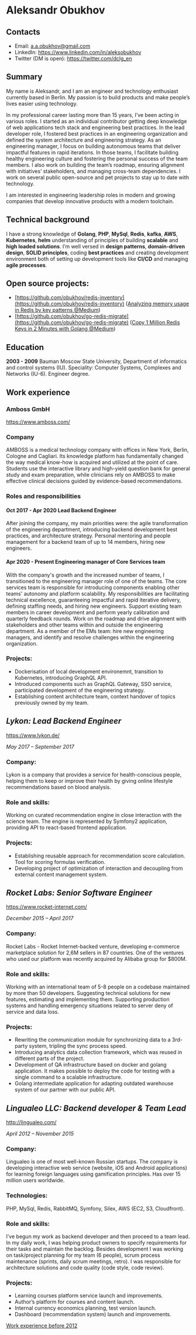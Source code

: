 Aleksandr Obukhov
=================

## Contacts
- Email: [a.a.obukhov@gmail.com](mailto:a.a.obukhov@gmail.com)
- LinkedIn: https://www.linkedin.com/in/aleksobukhov
- Twitter (DM is open): https://twitter.com/dclg_en

## Summary
My name is Aleksandr, and I am an engineer and technology enthusiast currently based in Berlin. My passion is to build products and make people’s lives easier using technology.

In my professional career lasting more than 15 years, I’ve been acting in various roles. I started as an individual contributor getting deep knowledge of web applications tech stack and engineering best practices. In the lead developer role, I fostered best practices in an engineering organization and defined the system architecture and engineering strategy. As an engineering manager, I focus on building autonomous teams that deliver impactful features in rapid iterations. In those teams, I facilitate building healthy engineering culture and fostering the personal success of the team members. I also work on building the team’s roadmap, ensuring alignment with initiatives’ stakeholders, and managing cross-team dependencies. I work on several public open-source and pet projects to stay up to date with technology.

I am interested in engineering leadership roles in modern and growing companies that develop innovative products with a modern toolchain.

## Technical background

I have a strong knowledge of **Golang**, **PHP**, **MySql**, **Redis**, **kafka**, **AWS**, **Kubernetes**, **helm** understanding of principles of building **scalable** and **high loaded solutions**. I’m well versed in **design patterns**, **domain-driven design**, **SOLID principles**, coding **best practices** and creating development environment both of setting up development tools like **CI/CD** and managing **agile processes**.

## Open source projects:
- [https://github.com/obukhov/redis-inventory](https://github.com/obukhov/redis-inventory) ([Analyzing memory usage in Redis by key patterns @Medium](https://medium.com/geekculture/analyzing-memory-usage-in-redis-by-key-patterns-e36420a2c225))
- [https://github.com/obukhov/go-redis-migrate](https://github.com/obukhov/go-redis-migrate) ([Copy 1 Million Redis Keys in 2 Minutes with Golang @Medium](https://medium.com/amboss/copy-redis-keys-in-minutes-with-golang-3c06f3cd3af8))


## Education
**2003 - 2009** Bauman Moscow State University, Department of informatics and control systems (IU). Speciality: Computer Systems, Complexes and Networks (IU-6). Engineer degree.

## Work experience

### Amboss GmbH
https://www.amboss.com/

### Company

AMBOSS is a medical technology company with offices in New York, Berlin, Cologne and Cagliari. Its knowledge platform has fundamentally changed the way medical know-how is acquired and utilized at the point of care. Students use the interactive library and high-yield question bank for general study and exam preparation, while clinicians rely on AMBOSS to make effective clinical decisions guided by evidence-based recommendations.

### Roles and responsibilities 

#### Oct 2017 - Apr 2020 Lead Backend Engineer
After joining the company, my main priorities were: the agile transformation of the engineering department, introducing backend development best practices, and architecture strategy. Personal mentoring and people management for a backend team of up to 14 members, hiring new engineers.

#### Apr 2020 - Present Engineering manager of Core Services team
With the company's growth and the increased number of teams, I transitioned to the engineering manager role of one of the teams. The core services team is responsible for introducing components enabling other teams' autonomy and platform scalability. My responsibilities are facilitating technical excellence, guaranteeing impactful and rapid iterative delivery, defining staffing needs, and hiring new engineers. Support existing team members in career development and perform yearly calibration and quarterly feedback rounds. Work on the roadmap and drive alignment with stakeholders and other teams within and outside the engineering department. As a member of the EMs team: hire new engineering managers, and identify and resolve challenges within the engineering organization.

### Projects:
 - Dockerisation of local development environemnt, transition to Kubernetes, introducing GraphQL API.
 - Introduced components such as GraphQL Gateway, SSO service, participated development of the engineering strategy.
 - Establishing content architecture team, context handover of topics previously owned by my team.

## *Lykon: Lead Backend Engineer*
https://www.lykon.de/

*May 2017 – September 2017*

### Company:
Lykon is a company that provides a service for health-conscious people, helping them to keep or improve their health by giving online lifestyle recommendations based on blood analysis.

### Role and skills:
Working on curated recommendation engine in close interaction with the science team. The engine is represented by Symfony2 application, providing API to react-based frontend application.

### Projects:
 - Establishing reusable approach for recommendation score calculation. Tool for scoring formulas verification.
 - Developing project of optimization of interaction and decoupling from external content management system.

## *Rocket Labs: Senior Software Engineer*
https://www.rocket-internet.com/

*December 2015 – April 2017*

### Company:
Rocket Labs - Rocket Internet-backed venture, developing e-commerce marketplace solution for 2,6M sellers in 87 countries. One of the ventures who used our platform was recently acquired by Alibaba group for $800M.

### Role and skills:
Working with an international team of 5-8 people on a codebase maintained by more than 50 developers.
Suggesting technical solutions for new features, estimating and implementing them.
Supporting production systems and handling emergency situations related to server deny of service and data loss.

### Projects:
 - Rewriting the communication module for synchronizing data to a 3rd-party system, tripling the sync process speed.
 - Introducing analytics data collection framework, which was reused in different parts of the project.
 - Development of QA infrastructure based on docker and golang application. It makes possible to deploy the code for testing with a single command to a scalable infrastructure.
 - Golang intermediate application for adapting outdated warehouse system of our partner with our public API.

## *Lingualeo LLC: Backend developer & Team Lead*
http://lingualeo.com/

*April 2012  – November 2015*

### Company:
Lingualeo is one of most well-known Russian startups. The company is developing interactive web service (website, iOS and Android applications) for learning foreign languages using gamification principles. Has over 15 million users worldwide.

### Technologies:
PHP, MySql, Redis, RabbitMQ, Symfony, Silex, AWS (EC2, S3, Cloudfront).

### Role and skills:
I’ve begun my work as backend developer and then proceed to a team lead.
In my daily work, I was helping product owners to specify requirements for their tasks and maintain the backlog.
Besides development I was working on task/project planning for my team (6 people), scrum process maintenance (sprints, daily scrum meetings, retro).
I was responsible for architecture solutions and code quality (code style, code review).

### Projects:
 - Learning courses platform service launch and improvements.
 - Author’s platform for courses and content launch.
 - Internal currency economics planning, test version launch.
 - Dashboard (recommendation system) launch and improvements.

[Work experience before 2012](https://github.com/obukhov/cv/blob/master/details/CV-more.md)
